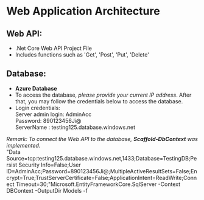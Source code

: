 # Web Application Architecture # 

## Web API: ##
  - <bold>.Net Core Web API Project File</bold>
  - Includes functions such as 'Get', 'Post', 'Put', 'Delete'
  
## Database: ##
  - **Azure Database**
  - To access the database, *please provide your current IP address*. After that, you may follow the credentials below to access the database.
  - Login credentials:<br>
    Server admin login: AdminAcc<br>
    Password: 890123456Ji@<br>
    ServerName : testing125.database.windows.net<br>
    

*Remark: To connect the Web API to the database, **Scaffold-DbContext** was implemented.*<br>
"Data Source=tcp:testing125.database.windows.net,1433;Database=TestingDB;Persist Security Info=False;User ID=AdminAcc;Password=890123456Ji@;MultipleActiveResultSets=False;Encrypt=True;TrustServerCertificate=False;ApplicationIntent=ReadWrite;Connect Timeout=30;"Microsoft.EntityFrameworkCore.SqlServer -Context DBContext -OutputDir Models -f






